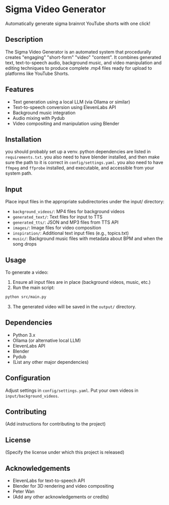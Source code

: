 # Sigma Video Generator

Automatically generate sigma brainrot YouTube shorts with one click!

## Description

The Sigma Video Generator is an automated system that procedurally creates "engaging" "short-form" "video" "content". It combines generated text, text-to-speech audio, background music, and video manipulation and editing techniques to produce complete .mp4 files ready for upload to platforms like YouTube Shorts.

## Features

- Text generation using a local LLM (via Ollama or similar)
- Text-to-speech conversion using ElevenLabs API
- Background music integration
- Audio mixing with Pydub
- Video compositing and manipulation using Blender

## Installation

you should probably set up a venv.
python dependencies are listed in `requirements.txt`.
you also need to have blender installed, and then make sure the path to it is correct in `config/settings.yaml`.
you also need to have `ffmpeg` and `ffprobe` installed, and executable, and accessible from your system path.

## Input
Place input files in the appropriate subdirectories under the input/ directory:

- `background_videos/`: MP4 files for background videos
- `generated_text/`: Text files for input to TTS
- `generated_tts/`: JSON and MP3 files from TTS API
- `images/`: Image files for video composition
- `inspiration/`: Additional text input files (e.g., topics.txt)
- `music/`: Background music files with metadata about BPM and when the song drops

## Usage

To generate a video:

1. Ensure all input files are in place (background videos, music, etc.)
2. Run the main script:

```bash
python src/main.py
```

3. The generated video will be saved in the `output/` directory.

## Dependencies

- Python 3.x
- Ollama (or alternative local LLM)
- ElevenLabs API
- Blender
- Pydub
- (List any other major dependencies)

## Configuration

Adjust settings in `config/settings.yaml`.
Put your own videos in `input/background_videos`.

## Contributing

(Add instructions for contributing to the project)

## License

(Specify the license under which this project is released)

## Acknowledgements

- ElevenLabs for text-to-speech API
- Blender for 3D rendering and video compositing
- Peter Wan
- (Add any other acknowledgements or credits)
